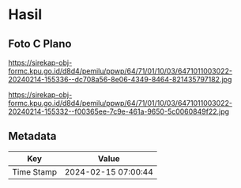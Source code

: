 # Hasil

## Foto C Plano

https://sirekap-obj-formc.kpu.go.id/d8d4/pemilu/ppwp/64/71/01/10/03/6471011003022-20240214-155336--dc708a56-8e06-4349-8464-821435797182.jpg

https://sirekap-obj-formc.kpu.go.id/d8d4/pemilu/ppwp/64/71/01/10/03/6471011003022-20240214-155332--f00365ee-7c9e-461a-9650-5c0060849f22.jpg


## Metadata

| Key        | Value               |
| ---------- | ------------------- |
| Time Stamp | 2024-02-15 07:00:44 |




